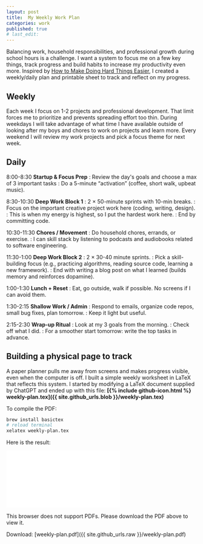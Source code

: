 ```yaml
---
layout: post
title:  My Weekly Work Plan
categories: work
published: true
# last_edit:
---
```


Balancing work, household responsibilities, and professional growth during school hours is a challenge.  I want a system to focus me on a few key things, track progress and build habits to increase my productivity even more.  Inspired by [How to Make Doing Hard Things Easier](https://www.youtube.com/watch?v=-2jZ-iOR8p4), I created a weekly/daily plan and printable sheet to track and reflect on my progress.

## Weekly
Each week I focus on 1-2 projects and professional development. That limit forces me to prioritize and prevents spreading effort too thin. During weekdays I will take advantage of what time I have available outside of looking after my boys and chores to work on projects and learn more. Every weekend I will review my work projects and pick a focus theme for next week.

## Daily

8:00-8:30 **Startup & Focus Prep**
: Review the day's goals and choose a max of 3 important tasks
: Do a 5-minute “activation” (coffee, short walk, upbeat music).

8:30-10:30 **Deep Work Block 1**
: 2 × 50-minute sprints with 10-min breaks.
: Focus on the important creative project work here (coding, writing, design).
: This is when my energy is highest, so I put the hardest work here.
: End by committing code.

10:30-11:30 **Chores / Movement**
: Do household chores, errands, or exercise.
: I can skill stack by listening to podcasts and audiobooks related to software engineering.

11:30-1:00 **Deep Work Block 2**
: 2 × 30-40 minute sprints.
: Pick a skill-building focus (e.g., practicing algorithms, reading source code, learning a new framework).
: End with writing a blog post on what I learned (builds memory and reinforces dopamine).

1:00-1:30 **Lunch + Reset**
: Eat, go outside, walk if possible. No screens if I can avoid them.

1:30-2:15 **Shallow Work / Admin**
: Respond to emails, organize code repos, small bug fixes, plan tomorrow.
: Keep it light but useful.

2:15-2:30 **Wrap-up Ritual**
: Look at my 3 goals from the morning.
: Check off what I did.
: For a smoother start tomorrow: write the top tasks in advance.

##  Building a physical page to track

A paper planner pulls me away from screens and makes progress visible, even when the computer is off. 
I built a simple weekly worksheet in LaTeX that reflects this system.  I started by modifying a LaTeX document supplied by ChatGPT and ended up with this file: **[{% include github-icon.html %} weekly-plan.tex]({{ site.github_urls.blob }}/weekly-plan.tex)**

To compile the PDF:
```bash
brew install basictex
# reload terminal
xelatex weekly-plan.tex
```

Here is the result: 

<object data="../weekly-plan.pdf" type="application/pdf" width="900px" height="700px">
    <embed src="../weekly-plan.pdf">
        <p>This browser does not support PDFs. Please download the PDF above to view it.
    </embed>
</object>

Download: [weekly-plan.pdf]({{ site.github_urls.raw }}/weekly-plan.pdf)
